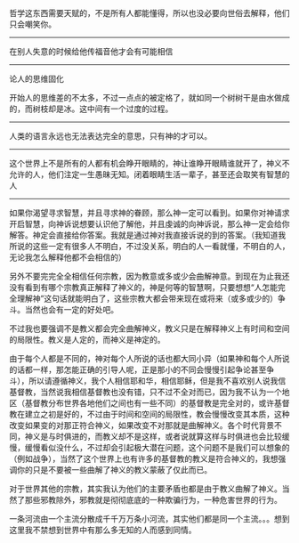 哲学这东西需要天赋的，不是所有人都能懂得，所以也没必要向世俗去解释，他们只会嘲笑你。
___
在别人失意的时候给他传福音他才会有可能相信
___
论人的思维固化

开始人的思维差的不太多，不过一点点的被定格了，就如同一个树树干是由水做成的，而树枝却是冰。这中间有一个过度的过程。
___
人类的语言永远也无法表达完全的意思，只有神的才可以。
___
这个世界上不是所有的人都有机会睁开眼睛的，神让谁睁开眼睛谁就开了，神义不允许的人，他们注定一生愚昧无知。闭着眼睛生活一辈子，甚至还会取笑有智慧的人
___
如果你渴望寻求智慧，并且寻求神的眷顾，那么神一定可以看到。如果你对神请求开启智慧，向神诉说想要认识他了解他，并且虔诚的向神诉说，那么神一定会给你解答。神定会直接给你答案。我就是通过神对我直接诉说的到的答案。（我知道我所说的这些一定有很多人不明白，不过没关系，明白的人一看就懂，不明白的人，无论我怎么解释他都不会相信的）

另外不要完完全全相信任何宗教，因为教意或多或少会曲解神意。到现在为止我还没有看到有哪个宗教真正解释了神义的，神是何等的智慧啊，只要想想“人怎能完全理解神”这句话就能明白了，这些宗教大都会带来现在或将来（或多或少的）争斗。当然也会有一定的好处吧。

不过我也要强调不是教义都会完全曲解神义，教义只是在解释神义上有时间和空间的局限性。教义是人定的，而神义是神定的。

由于每个人都是不同的，神对每个人所说的话也都大同小异（如果神和每个人所说的话都一样，那怎能正确的引导人呢，正是那小的不同会慢慢引起争论甚至争斗），所以请遵循神义，我个人相信耶和华，相信耶稣，但是我不喜欢别人说我信基督教，当然说我相信基督教也没有错，只不过不全对而已，因为我不认为一个地区（基督教分布世界各地他们之间也有一些不同）的基督教是完全对的，或许基督教在建立之初是好的，不过由于时间和空间的局限性，教会慢慢改变其本质，这种改变如果变的对那正符合神义，如果改变不对那就是曲解神义。各个时代背景不同，神义是与时俱进的，而教义却不是这样，或者说就算这样与时俱进也会比较缓慢，缓慢看似没什么，不过却会引起极大潜在问题，这个问题不是我们可以想象的（例如战争），当然了这个世界上也有许多的基督教的教义是符合神义的，我想强调你的只是不要被一些曲解了神义的教义蒙蔽了仅此而已。

  

对于世界其他的宗教，其实我认为他们的主要矛盾也都是由于教义曲解了神义。当然了那些邪教除外，邪教就是彻彻底底的一种欺骗行为，一种危害世界的行为。

  

  

一条河流由一个主流分散成千千万万条小河流，其实他们都是同一个主流。。。想到这里我不禁想到世界中有那么多无知的人而感到同情。